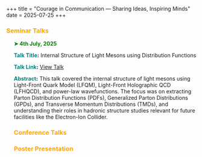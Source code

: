+++
title = "Courage in Communication — Sharing Ideas, Inspiring Minds"
date = 2025-07-25
+++

### <span style="color: Orange;">Seminar Talks</span>

<div style="margin-left: 20px;">
  <p style="color: green; font-weight: bold;">➤ 4th July, 2025</p>
<p>
  <strong><span style="color: teal;">Talk Title</span>:</strong> 
  Internal Structure of Light Mesons using  Distribution Functions <br>
  
  <strong><span style="color: teal;">Talk Link</span>:</strong> 
  <a href="https://crjiresearchgroup.wordpress.ncsu.edu/group-meetings/archives-satyajit-puhan/" target="_blank">
    View Talk
  </a><br>

  <strong><span style="color: teal;">Abstract</span>:</strong> 
  This talk covered the internal structure of light mesons using Light-Front Quark Model (LFQM), Light-Front Holographic QCD (LFHQCD), and power-law wavefunctions. The focus was on extracting Parton Distribution Functions (PDFs), Generalized Parton Distributions (GPDs), and Transverse Momentum Distributions (TMDs), and understanding their roles in hadronic structure studies relevant for future facilities like the Electron-Ion Collider.
</p>


### <span style="color: Orange;">Conference Talks</span>


### <span style="color: Orange;">Poster Presentation</span>